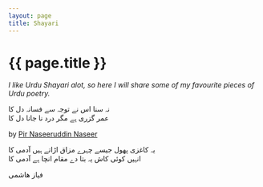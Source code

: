 ```yaml
---
layout: page
title: Shayari
---
```

<h1 class="center">{{ page.title }}</h1>

_I like Urdu Shayari alot, so here I will share some of my favourite pieces of Urdu poetry._  

<div class="center">
<p class="sher">
نہ سنا اس نے توجہ سے فسانہ دل کا <br>
عمر گزری ہے مگر درد نا جانا دل کا<br>
</p>
by <a href="https://sufinama.org/kalaam/un-ke-andaaz-e-karam-un-pe-vo-aanaa-dil-kaa-pir-naseeruddin-naseer-kalaam-18">Pir Naseeruddin Naseer</a>
<p class="sher">
یہ کاغزی پھول جیسے چہرے مزاق اڑاتے ہیں آدمی کا <br>
انہیں کوئی کاش یہ بتا دے مقام انچا ہے آدمی کا <br>

 </p>
<span class="urdu"> فیاز ھاشمی</span>
 
</div>


